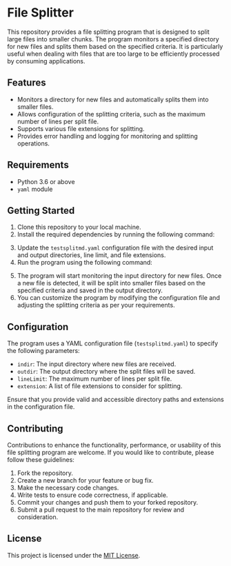 # File Splitter

This repository provides a file splitting program that is designed to split large files into smaller chunks. The program monitors a specified directory for new files and splits them based on the specified criteria. It is particularly useful when dealing with files that are too large to be efficiently processed by consuming applications.

## Features

- Monitors a directory for new files and automatically splits them into smaller files.
- Allows configuration of the splitting criteria, such as the maximum number of lines per split file.
- Supports various file extensions for splitting.
- Provides error handling and logging for monitoring and splitting operations.

## Requirements

- Python 3.6 or above
- `yaml` module

## Getting Started

1. Clone this repository to your local machine.
2. Install the required dependencies by running the following command:

<pip install pyyaml>

3. Update the `testsplitmd.yaml` configuration file with the desired input and output directories, line limit, and file extensions.
4. Run the program using the following command:

<python file_splitter.py>

5. The program will start monitoring the input directory for new files. Once a new file is detected, it will be split into smaller files based on the specified criteria and saved in the output directory.
6. You can customize the program by modifying the configuration file and adjusting the splitting criteria as per your requirements.

## Configuration

The program uses a YAML configuration file (`testsplitmd.yaml`) to specify the following parameters:

- `indir`: The input directory where new files are received.
- `outdir`: The output directory where the split files will be saved.
- `lineLimit`: The maximum number of lines per split file.
- `extension`: A list of file extensions to consider for splitting.

Ensure that you provide valid and accessible directory paths and extensions in the configuration file.

## Contributing

Contributions to enhance the functionality, performance, or usability of this file splitting program are welcome. If you would like to contribute, please follow these guidelines:

1. Fork the repository.
2. Create a new branch for your feature or bug fix.
3. Make the necessary code changes.
4. Write tests to ensure code correctness, if applicable.
5. Commit your changes and push them to your forked repository.
6. Submit a pull request to the main repository for review and consideration.

## License

This project is licensed under the [MIT License](LICENSE).
